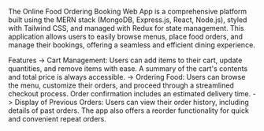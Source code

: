 The Online Food Ordering Booking Web App is a comprehensive platform built using the MERN stack (MongoDB, Express.js, React, Node.js), styled with Tailwind CSS, and managed with Redux for state management. This application allows users to easily browse menus, place food orders, and manage their bookings, offering a seamless and efficient dining experience.

Features
-> Cart Management: Users can add items to their cart, update quantities, and remove items with ease. A summary of the cart's contents and total price is always accessible.
-> Ordering Food: Users can browse the menu, customize their orders, and proceed through a streamlined checkout process. Order confirmation includes an estimated delivery time.
-> Display of Previous Orders: Users can view their order history, including details of past orders. The app also offers a reorder functionality for quick and convenient repeat orders.
